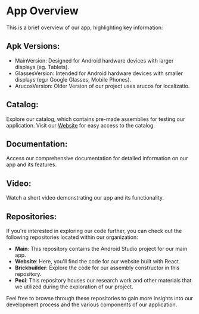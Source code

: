 # App Overview

This is a brief overview of our app, highlighting key information:

## Apk Versions:

-   MainVersion: Designed for Android hardware devices with larger displays (eg. Tablets).
-   GlassesVersion: Intended for Android hardware devices with smaller displays (eg.r Google Glasses, Mobile Phones).
-   ArucosVersion: Older Version of our project uses arucos for localizatio.

## Catalog:

Explore our catalog, which contains pre-made assemblies for testing our application. Visit our [Website](https://peci-right-move.github.io/WebSite/) for easy access to the catalog.

## Documentation:

Access our comprehensive documentation for detailed information on our app and its features.

## Video:

Watch a short video demonstrating our app and its functionality.

## Repositories:

If you're interested in exploring our code further, you can check out the following repositories located within our organization:

-   **Main**: This repository contains the Android Studio project for our main app.
-   **Website**: Here, you'll find the code for our website built with React.
-   **Brickbuilder**: Explore the code for our assembly constructor in this repository.
-   **Peci**: This repository houses our research work and other materials that we utilized during the exploration of our project.

Feel free to browse through these repositories to gain more insights into our development process and the various components of our application.
